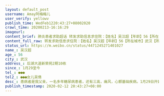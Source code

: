 ```yaml
---
layout: default_post
username: Amay阿梅梅儿
user_verify: yellowv
publish_time: WedFeb1220:43:27+08002020
crawl_time: 20200213-16:16:29
imageurl: 
content_brief: 肺炎患者求助超话 转发求助信息求住院：【姓名】吴汉超【年龄】56【所在城市】武汉【所在小区、社区】后湖大道新荣苑2期10栋【患病时间】1月29至今【联系方式】●●●【其他紧急联系人】●●●女儿 吴倩【病情描述】患病者是我父亲，一名多年糖尿病患者，还有三高，痛风，心颤 ...全文
content_full_raw: 转发求助信息求住院：【姓名】吴汉超【年龄】56【所在城市】武汉【所在小区、社区】后湖大道新荣苑2期10栋【患病时间】1月29至今【联系方式】●●●【其他紧急联系人】●●●女儿吴倩【病情描述】患病者是我父亲，一名多年糖尿病患者，还有三高，痛风，心颤基础疾病。1月29日开始感冒咳嗽食欲不振乏力但是一直没有发热，与2月2日去医院拍ct和血项现实高度疑似，2月9日第一次核酸为阴性，2月11日第二次核酸为阳性.由于基础病多，身体抵抗力差，身体异常虚弱，急需住院治疗，已经多天无力进食无法自理，恳请大家帮忙救救我爸爸，能够安排到住院的床位。北京·美利新世界
status_url: https://m.weibo.cn/status/4471245271401027
name_: 吴汉超
age_: 56
city_: 武汉
address_: 后湖大道新荣苑2期10栋
since_: 1月29至今
tel_: ●●●
tel2_: ●●●女儿吴倩
desc_: 患病者是我父亲，一名多年糖尿病患者，还有三高，痛风，心颤基础疾病。1月29日开始感冒咳嗽食欲不振乏力但是一直没有发热，与2月2日去医院拍ct和血项现实高度疑似，2月9日第一次核酸为阴性，2月11日第二次核酸为阳性.由于基础病多，身体抵抗力差，身体异常虚弱，急需住院治疗，已经多天无力进食无法自理，恳请大家帮忙救救我爸爸，能够安排到住院的床位。北京·美利新世界
publish_timestamp: 2020-02-12 20:43:27+08:00
---
```

